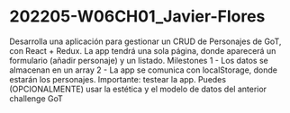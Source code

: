 # 202205-W06CH01_Javier-Flores
Desarrolla una aplicación para gestionar un CRUD de Personajes de GoT, con React + Redux.  La app tendrá una sola página, donde aparecerá un formulario (añadir personaje) y un listado. Milestones  1 - Los datos se almacenan en un array 2 - La app se comunica con localStorage, donde estarán los personajes. Importante: testear la app.  Puedes (OPCIONALMENTE) usar la estética y el modelo de datos del anterior challenge GoT
